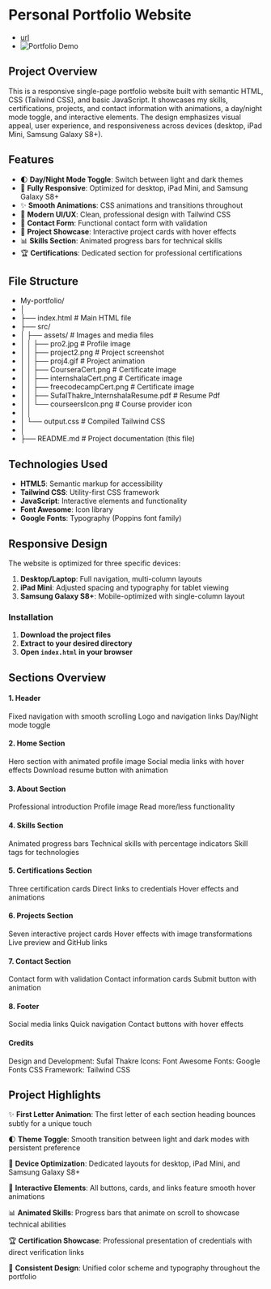 ﻿# Personal Portfolio Website
- [url](https://my-portfolio-pearl-xi-96.vercel.app/)
- ![Portfolio Demo](src/assets/previewOfWeb.gif)


## Project Overview
This is a responsive single-page portfolio website built with semantic HTML, CSS (Tailwind CSS), and basic JavaScript. It showcases my skills, certifications, projects, and contact information with animations, a day/night mode toggle, and interactive elements. The design emphasizes visual appeal, user experience, and responsiveness across devices (desktop, iPad Mini, Samsung Galaxy S8+).

## Features

- 🌓 **Day/Night Mode Toggle**: Switch between light and dark themes
- 📱 **Fully Responsive**: Optimized for desktop, iPad Mini, and Samsung Galaxy S8+
- ✨ **Smooth Animations**: CSS animations and transitions throughout
- 🎨 **Modern UI/UX**: Clean, professional design with Tailwind CSS
- 📧 **Contact Form**: Functional contact form with validation
- 🎯 **Project Showcase**: Interactive project cards with hover effects
- 📊 **Skills Section**: Animated progress bars for technical skills
- 🏆 **Certifications**: Dedicated section for professional certifications

## File Structure
- My-portfolio/
- │
- ├── index.html # Main HTML file
- ├── src/
- │ ├── assets/ # Images and media files
- │ │ ├── pro2.jpg # Profile image
- │ │ ├── project2.png # Project screenshot
- │ │ ├── proj4.gif # Project animation
- │ │ ├── CourseraCert.png # Certificate image
- │ │ ├── internshalaCert.png # Certificate image
- │ │ ├── freecodecampCert.png # Certificate image
- │ │ ├── SufalThakre_InternshalaResume.pdf # Resume Pdf
- │ │ └── courseersIcon.png # Course provider icon
- │ │
- │ └── output.css # Compiled Tailwind CSS
- │
- ├── README.md # Project documentation (this file)


## Technologies Used

- **HTML5**: Semantic markup for accessibility
- **Tailwind CSS**: Utility-first CSS framework
- **JavaScript**: Interactive elements and functionality
- **Font Awesome**: Icon library
- **Google Fonts**: Typography (Poppins font family)

## Responsive Design

The website is optimized for three specific devices:

1. **Desktop/Laptop**: Full navigation, multi-column layouts
2. **iPad Mini**: Adjusted spacing and typography for tablet viewing
3. **Samsung Galaxy S8+**: Mobile-optimized with single-column layout

### Installation
1. **Download the project files**
2. **Extract to your desired directory**
3. **Open `index.html` in your browser**
   
## Sections Overview
#### 1. Header
Fixed navigation with smooth scrolling
Logo and navigation links
Day/Night mode toggle
#### 2. Home Section
Hero section with animated profile image
Social media links with hover effects
Download resume button with animation
#### 3. About Section
Professional introduction
Profile image
Read more/less functionality
#### 4. Skills Section
Animated progress bars
Technical skills with percentage indicators
Skill tags for technologies
#### 5. Certifications Section
Three certification cards
Direct links to credentials
Hover effects and animations
#### 6. Projects Section
Seven interactive project cards
Hover effects with image transformations
Live preview and GitHub links
#### 7. Contact Section
Contact form with validation
Contact information cards
Submit button with animation
#### 8. Footer
Social media links
Quick navigation
Contact buttons with hover effects

#### Credits
Design and Development: Sufal Thakre
Icons: Font Awesome
Fonts: Google Fonts
CSS Framework: Tailwind CSS

## Project Highlights

✨ **First Letter Animation**: The first letter of each section heading bounces subtly for a unique touch

🌓 **Theme Toggle**: Smooth transition between light and dark modes with persistent preference

📱 **Device Optimization**: Dedicated layouts for desktop, iPad Mini, and Samsung Galaxy S8+

🎯 **Interactive Elements**: All buttons, cards, and links feature smooth hover animations

📊 **Animated Skills**: Progress bars that animate on scroll to showcase technical abilities

🏆 **Certification Showcase**: Professional presentation of credentials with direct verification links


🎨 **Consistent Design**: Unified color scheme and typography throughout the portfolio




